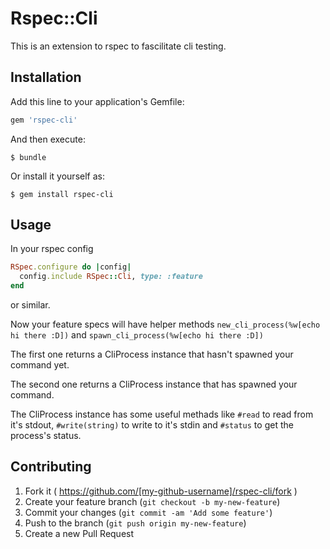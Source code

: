 # Rspec::Cli

This is an extension to rspec to fascilitate cli testing.

## Installation

Add this line to your application's Gemfile:

```ruby
gem 'rspec-cli'
```

And then execute:

    $ bundle

Or install it yourself as:

    $ gem install rspec-cli

## Usage

In your rspec config

```ruby
RSpec.configure do |config|
  config.include RSpec::Cli, type: :feature
end
```
or similar.

Now your feature specs will have helper methods
```new_cli_process(%w[echo hi there :D])``` and ```spawn_cli_process(%w[echo hi there :D])```

The first one returns a CliProcess instance that hasn't spawned your command yet.

The second one returns a CliProcess instance that has spawned your command.

The CliProcess instance has some useful methads like ```#read``` to read from it's stdout, ```#write(string)``` to write to it's stdin and ```#status``` to get the process's status.

## Contributing

1. Fork it ( https://github.com/[my-github-username]/rspec-cli/fork )
2. Create your feature branch (`git checkout -b my-new-feature`)
3. Commit your changes (`git commit -am 'Add some feature'`)
4. Push to the branch (`git push origin my-new-feature`)
5. Create a new Pull Request
